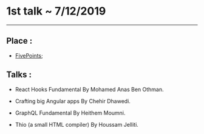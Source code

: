 # 1st talk ~ 7/12/2019
---

## Place :  
  - [FivePoints](https://www.google.com/maps/place/Five+Points+The+Talent+pool/@36.8482999,10.2718065,15z/data=!4m5!3m4!1s0x0:0x40d4c4e08bb03511!8m2!3d36.8482999!4d10.2718065);


## Talks : 

  - React Hooks Fundamental By Mohamed Anas Ben Othman.

  - Crafting big Angular apps By Chehir Dhawedi.

  - GraphQL Fundamental By Heithem Moumni.

  - Thio (a small HTML compiler) By Houssam Jelliti.
